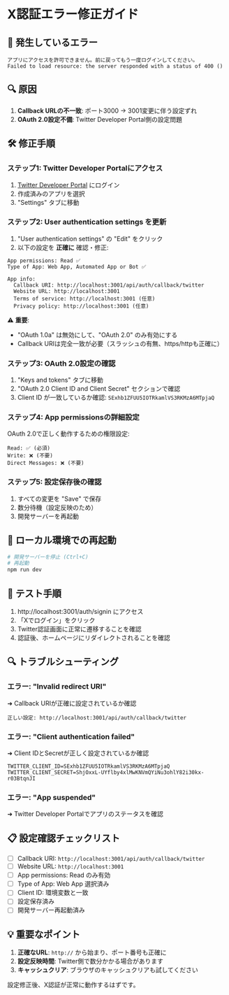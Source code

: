 # X認証エラー修正ガイド

## 🚨 発生しているエラー
```
アプリにアクセスを許可できません。前に戻ってもう一度ログインしてください。
Failed to load resource: the server responded with a status of 400 ()
```

## 🔍 原因
1. **Callback URLの不一致**: ポート3000 → 3001変更に伴う設定ずれ
2. **OAuth 2.0設定不備**: Twitter Developer Portal側の設定問題

## 🛠️ 修正手順

### ステップ1: Twitter Developer Portalにアクセス
1. [Twitter Developer Portal](https://developer.twitter.com/) にログイン
2. 作成済みのアプリを選択
3. "Settings" タブに移動

### ステップ2: User authentication settings を更新
1. "User authentication settings" の "Edit" をクリック
2. 以下の設定を **正確に** 確認・修正:

```
App permissions: Read ✅
Type of App: Web App, Automated App or Bot ✅

App info:
  Callback URI: http://localhost:3001/api/auth/callback/twitter
  Website URL: http://localhost:3001
  Terms of service: http://localhost:3001 (任意)
  Privacy policy: http://localhost:3001 (任意)
```

⚠️ **重要**: 
- "OAuth 1.0a" は無効にして、"OAuth 2.0" のみ有効にする
- Callback URIは完全一致が必要（スラッシュの有無、https/httpも正確に）

### ステップ3: OAuth 2.0設定の確認
1. "Keys and tokens" タブに移動
2. "OAuth 2.0 Client ID and Client Secret" セクションで確認
3. Client ID が一致しているか確認: `SExhb1ZFUU5IOTRkamlVS3RKMzA6MTpjaQ`

### ステップ4: App permissionsの詳細設定
OAuth 2.0で正しく動作するための権限設定:
```
Read: ✅ (必須)
Write: ❌ (不要)
Direct Messages: ❌ (不要)
```

### ステップ5: 設定保存後の確認
1. すべての変更を "Save" で保存
2. 数分待機（設定反映のため）
3. 開発サーバーを再起動

## 🔄 ローカル環境での再起動
```bash
# 開発サーバーを停止 (Ctrl+C)
# 再起動
npm run dev
```

## 🧪 テスト手順
1. http://localhost:3001/auth/signin にアクセス
2. 「Xでログイン」をクリック
3. Twitter認証画面に正常に遷移することを確認
4. 認証後、ホームページにリダイレクトされることを確認

## 🔍 トラブルシューティング

### エラー: "Invalid redirect URI"
➜ Callback URIが正確に設定されているか確認
```
正しい設定: http://localhost:3001/api/auth/callback/twitter
```

### エラー: "Client authentication failed"
➜ Client IDとSecretが正しく設定されているか確認
```
TWITTER_CLIENT_ID=SExhb1ZFUU5IOTRkamlVS3RKMzA6MTpjaQ
TWITTER_CLIENT_SECRET=ShjOxxL-UYflby4xlMwKNVmQYiNu3ohlY82i30kx-r03BtqnJI
```

### エラー: "App suspended"
➜ Twitter Developer Portalでアプリのステータスを確認

## 📋 設定確認チェックリスト
- [ ] Callback URI: `http://localhost:3001/api/auth/callback/twitter`
- [ ] Website URL: `http://localhost:3001`
- [ ] App permissions: Read のみ有効
- [ ] Type of App: Web App 選択済み
- [ ] Client ID: 環境変数と一致
- [ ] 設定保存済み
- [ ] 開発サーバー再起動済み

## 💡 重要なポイント
1. **正確なURL**: `http://` から始まり、ポート番号も正確に
2. **設定反映時間**: Twitter側で数分かかる場合があります
3. **キャッシュクリア**: ブラウザのキャッシュクリアも試してください

設定修正後、X認証が正常に動作するはずです。